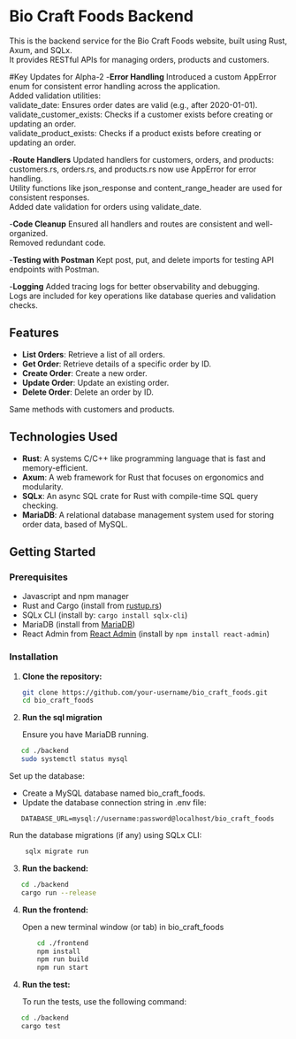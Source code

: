 # Bio Craft Foods Backend

This is the backend service for the Bio Craft Foods website, built using Rust, Axum, and SQLx.  
It provides RESTful APIs for managing orders, products and customers.

#Key Updates for Alpha-2
-**Error Handling**
Introduced a custom AppError enum for consistent error handling across the application.  
Added validation utilities:  
validate_date: Ensures order dates are valid (e.g., after 2020-01-01).  
validate_customer_exists: Checks if a customer exists before creating or updating an order.  
validate_product_exists: Checks if a product exists before creating or updating an order.  

-**Route Handlers**
Updated handlers for customers, orders, and products:  
customers.rs, orders.rs, and products.rs now use AppError for error handling.  
Utility functions like json_response and content_range_header are used for consistent responses.  
Added date validation for orders using validate_date.  

-**Code Cleanup**
Ensured all handlers and routes are consistent and well-organized.  
Removed redundant code.  

-**Testing with Postman**
Kept post, put, and delete imports for testing API endpoints with Postman.

-**Logging**
Added tracing logs for better observability and debugging.  
Logs are included for key operations like database queries and validation checks.  

## Features

- **List Orders**: Retrieve a list of all orders.
- **Get Order**: Retrieve details of a specific order by ID.
- **Create Order**: Create a new order.
- **Update Order**: Update an existing order.
- **Delete Order**: Delete an order by ID.  

Same methods with customers and products. 

## Technologies Used

- **Rust**: A systems C/C++ like programming language that is fast and memory-efficient.
- **Axum**: A web framework for Rust that focuses on ergonomics and modularity.
- **SQLx**: An async SQL crate for Rust with compile-time SQL query checking.
- **MariaDB**: A relational database management system used for storing order data, based of MySQL.

## Getting Started

### Prerequisites
- Javascript and npm manager 
- Rust and Cargo (install from [rustup.rs](https://rustup.rs/))
- SQLx CLI (install by: `cargo install sqlx-cli`)
- MariaDB (install from [MariaDB](https://mariadb.com/downloads/))
- React Admin from [React Admin](https://github.com/marmelab/react-admin) (install by `npm install react-admin`)

### Installation

1. **Clone the repository:**

   ```bash
   git clone https://github.com/your-username/bio_craft_foods.git
   cd bio_craft_foods

2. **Run the sql migration**
    
   Ensure you have MariaDB running.
```bash
   cd ./backend
   sudo systemctl status mysql
```  
   Set up the database:  
   - Create a MySQL database named bio_craft_foods.  
   - Update the database connection string in .env file:
   
```env
   DATABASE_URL=mysql://username:password@localhost/bio_craft_foods
```
Run the database migrations (if any) using SQLx CLI:
```bash
    sqlx migrate run
```   
3. **Run  the backend:**
```bash
   cd ./backend
   cargo run --release
```
4. **Run  the frontend:**
   
   Open a new terminal window (or tab) in bio_craft_foods
   
```bash
       cd ./frontend
       npm install
       npm run build
       npm run start
```
4. **Run  the  test:**
    
   To run the tests, use the following command:
```bash
   cd ./backend
   cargo test
```
